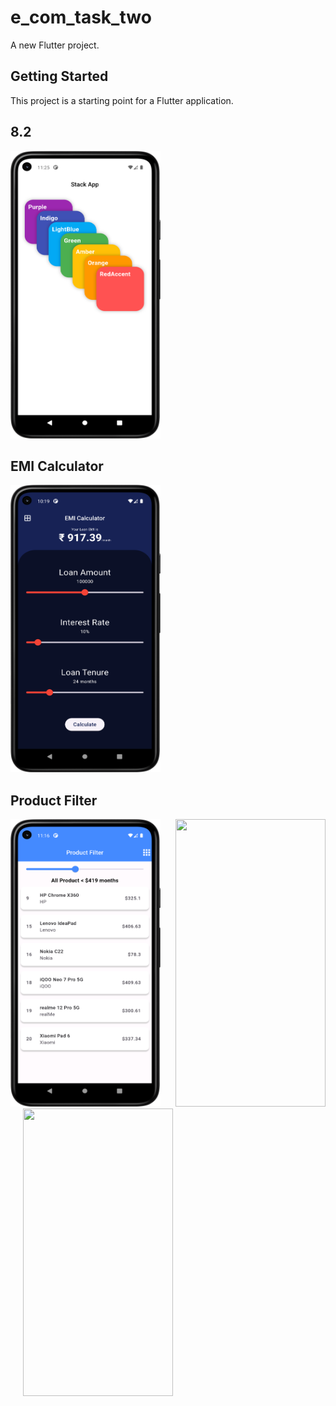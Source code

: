 # e_com_task_two

A new Flutter project.

## Getting Started

This project is a starting point for a Flutter application.

## 8.2

<img src = "https://github.com/Zimil-Patel/e_com_task_two/blob/master/snaps/8.2/stackApp.png" width = "240" height = "460"> &nbsp;&nbsp;&nbsp;&nbsp;


## EMI Calculator

<img src = "https://github.com/Zimil-Patel/e_com_task_two/blob/master/snaps/EMICalc/EMICalc.png" width = "240" height = "460"> &nbsp;&nbsp;&nbsp;&nbsp;


## Product Filter

<img src = "https://github.com/Zimil-Patel/e_com_task_two/blob/master/snaps/8.1/ProductFilter1.png" width = "240" height = "460"> &nbsp;&nbsp;&nbsp;&nbsp; <img src = "https://github.com/Zimil-Patel/e_com_task_two/blob/master/snaps/EMICalc/ProductFilter1.png" width = "240" height = "460"> &nbsp;&nbsp;&nbsp;&nbsp; <img src = "https://github.com/Zimil-Patel/e_com_task_two/blob/master/snaps/EMICalc/ProductFilter1.png" width = "240" height = "460">